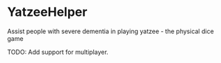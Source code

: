 # YatzeeHelper
Assist people with severe dementia in playing yatzee - the physical dice game

TODO: Add support for multiplayer.
